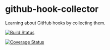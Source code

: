 github-hook-collector
=====================

Learning about GitHub hooks by collecting them.

[![Build Status](https://travis-ci.org/tomviner/github-hook-collector.svg?branch=master)](https://travis-ci.org/tomviner/github-hook-collector)

[![Coverage Status](https://coveralls.io/repos/tomviner/github-hook-collector/badge.png)](https://coveralls.io/r/tomviner/github-hook-collector)
